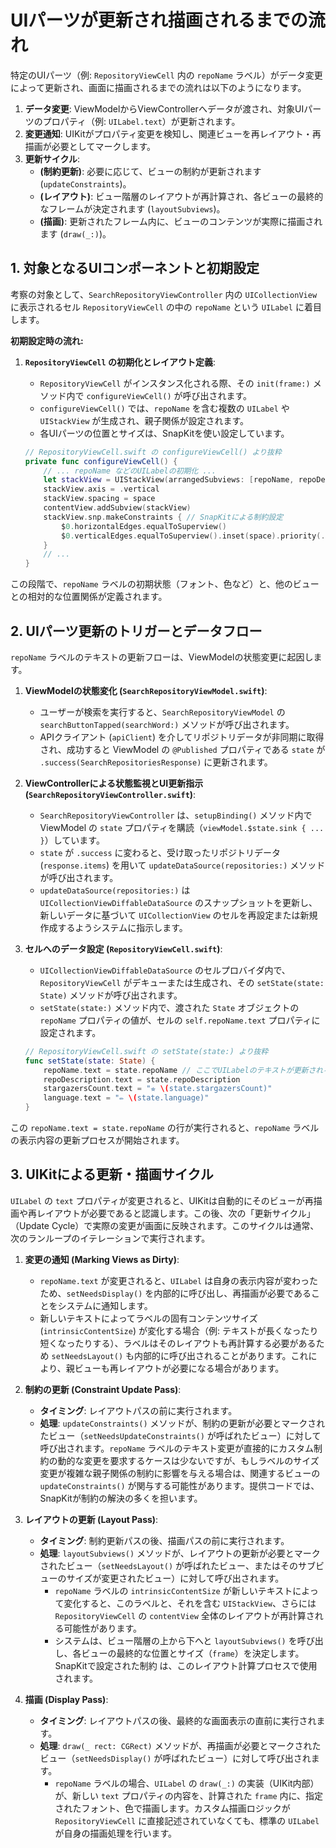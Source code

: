 # UIパーツが更新され描画されるまでの流れ

特定のUIパーツ（例: `RepositoryViewCell` 内の `repoName` ラベル）がデータ変更によって更新され、画面に描画されるまでの流れは以下のようになります。

1.  **データ変更**: ViewModelからViewControllerへデータが渡され、対象UIパーツのプロパティ（例: `UILabel.text`）が更新されます。
2.  **変更通知**: UIKitがプロパティ変更を検知し、関連ビューを再レイアウト・再描画が必要としてマークします。
3.  **更新サイクル**:
    * **(制約更新)**: 必要に応じて、ビューの制約が更新されます (`updateConstraints`)。
    * **(レイアウト)**: ビュー階層のレイアウトが再計算され、各ビューの最終的なフレームが決定されます (`layoutSubviews`)。
    * **(描画)**: 更新されたフレーム内に、ビューのコンテンツが実際に描画されます (`draw(_:)`)。


## 1. 対象となるUIコンポーネントと初期設定

考察の対象として、`SearchRepositoryViewController` 内の `UICollectionView` に表示されるセル `RepositoryViewCell` の中の `repoName` という `UILabel` に着目します。

**初期設定時の流れ:**

1.  **`RepositoryViewCell` の初期化とレイアウト定義**:
    * `RepositoryViewCell` がインスタンス化される際、その `init(frame:)` メソッド内で `configureViewCell()` が呼び出されます。
    * `configureViewCell()` では、`repoName` を含む複数の `UILabel` や `UIStackView` が生成され、親子関係が設定されます。
    * 各UIパーツの位置とサイズは、SnapKitを使い設定しています。

    ```swift
    // RepositoryViewCell.swift の configureViewCell() より抜粋
    private func configureViewCell() {
        // ... repoName などのUILabelの初期化 ...
        let stackView = UIStackView(arrangedSubviews: [repoName, repoDescription, horizontalStackView])
        stackView.axis = .vertical
        stackView.spacing = space
        contentView.addSubview(stackView)
        stackView.snp.makeConstraints { // SnapKitによる制約設定
            $0.horizontalEdges.equalToSuperview()
            $0.verticalEdges.equalToSuperview().inset(space).priority(.low)
        }
        // ...
    }
    ```

この段階で、`repoName` ラベルの初期状態（フォント、色など）と、他のビューとの相対的な位置関係が定義されます。

## 2. UIパーツ更新のトリガーとデータフロー

`repoName` ラベルのテキストの更新フローは、ViewModelの状態変更に起因します。

1.  **ViewModelの状態変化 (`SearchRepositoryViewModel.swift`)**:
    * ユーザーが検索を実行すると、`SearchRepositoryViewModel` の `searchButtonTapped(searchWord:)` メソッドが呼び出されます。
    * APIクライアント (`apiClient`) を介してリポジトリデータが非同期に取得され、成功すると ViewModel の `@Published` プロパティである `state` が `.success(SearchRepositoriesResponse)` に更新されます。

2.  **ViewControllerによる状態監視とUI更新指示 (`SearchRepositoryViewController.swift`)**:
    * `SearchRepositoryViewController` は、`setupBinding()` メソッド内で ViewModel の `state` プロパティを購読（`viewModel.$state.sink { ... }`）しています。
    * `state` が `.success` に変わると、受け取ったリポジトリデータ (`response.items`) を用いて `updateDataSource(repositories:)` メソッドが呼び出されます。
    * `updateDataSource(repositories:)` は `UICollectionViewDiffableDataSource` のスナップショットを更新し、新しいデータに基づいて `UICollectionView` のセルを再設定または新規作成するようシステムに指示します。

3.  **セルへのデータ設定 (`RepositoryViewCell.swift`)**:
    * `UICollectionViewDiffableDataSource` のセルプロバイダ内で、`RepositoryViewCell` がデキューまたは生成され、その `setState(state: State)` メソッドが呼び出されます。
    * `setState(state:)` メソッド内で、渡された `State` オブジェクトの `repoName` プロパティの値が、セルの `self.repoName.text` プロパティに設定されます。

    ```swift
    // RepositoryViewCell.swift の setState(state:) より抜粋
    func setState(state: State) {
        repoName.text = state.repoName // ここでUILabelのテキストが更新される
        repoDescription.text = state.repoDescription
        stargazersCount.text = "⭐︎ \(state.stargazersCount)"
        language.text = "✏︎ \(state.language)"
    }
    ```
この `repoName.text = state.repoName` の行が実行されると、`repoName` ラベルの表示内容の更新プロセスが開始されます。

## 3. UIKitによる更新・描画サイクル

`UILabel` の `text` プロパティが変更されると、UIKitは自動的にそのビューが再描画や再レイアウトが必要であると認識します。この後、次の「更新サイクル」（Update Cycle）で実際の変更が画面に反映されます。このサイクルは通常、次のランループのイテレーションで実行されます。

1.  **変更の通知 (Marking Views as Dirty)**:
    * `repoName.text` が変更されると、`UILabel` は自身の表示内容が変わったため、`setNeedsDisplay()` を内部的に呼び出し、再描画が必要であることをシステムに通知します。
    * 新しいテキストによってラベルの固有コンテンツサイズ (`intrinsicContentSize`) が変化する場合（例: テキストが長くなったり短くなったりする）、ラベルはそのレイアウトも再計算する必要があるため `setNeedsLayout()` も内部的に呼び出されることがあります。これにより、親ビューも再レイアウトが必要になる場合があります。

2.  **制約の更新 (Constraint Update Pass)**:
    * **タイミング**: レイアウトパスの前に実行されます。
    * **処理**: `updateConstraints()` メソッドが、制約の更新が必要とマークされたビュー（`setNeedsUpdateConstraints()` が呼ばれたビュー）に対して呼び出されます。`repoName` ラベルのテキスト変更が直接的にカスタム制約の動的な変更を要求するケースは少ないですが、もしラベルのサイズ変更が複雑な親子関係の制約に影響を与える場合は、関連するビューの `updateConstraints()` が関与する可能性があります。提供コードでは、SnapKitが制約の解決の多くを担います。

3.  **レイアウトの更新 (Layout Pass)**:
    * **タイミング**: 制約更新パスの後、描画パスの前に実行されます。
    * **処理**: `layoutSubviews()` メソッドが、レイアウトの更新が必要とマークされたビュー（`setNeedsLayout()` が呼ばれたビュー、またはそのサブビューのサイズが変更されたビュー）に対して呼び出されます。
        * `repoName` ラベルの `intrinsicContentSize` が新しいテキストによって変化すると、このラベルと、それを含む `UIStackView`、さらには `RepositoryViewCell` の `contentView` 全体のレイアウトが再計算される可能性があります。
        * システムは、ビュー階層の上から下へと `layoutSubviews()` を呼び出し、各ビューの最終的な位置とサイズ（`frame`）を決定します。SnapKitで設定された制約 は、このレイアウト計算プロセスで使用されます。

4.  **描画 (Display Pass)**:
    * **タイミング**: レイアウトパスの後、最終的な画面表示の直前に実行されます。
    * **処理**: `draw(_ rect: CGRect)` メソッドが、再描画が必要とマークされたビュー（`setNeedsDisplay()` が呼ばれたビュー）に対して呼び出されます。
        * `repoName` ラベルの場合、`UILabel` の `draw(_:)` の実装（UIKit内部）が、新しい `text` プロパティの内容を、計算された `frame` 内に、指定されたフォント、色で描画します。カスタム描画ロジックが `RepositoryViewCell` に直接記述されていなくても、標準の `UILabel` が自身の描画処理を行います。

